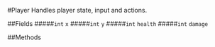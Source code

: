 #Player
Handles player state, input and actions.

##Fields
#####`int` `x`
#####`int` `y`
#####`int` `health`
#####`int` `damage`

##Methods
